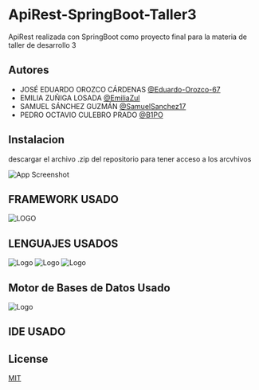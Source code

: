# ApiRest-SpringBoot-Taller3
ApiRest realizada con SpringBoot como proyecto final para la materia de taller de desarrollo 3

## Autores

- JOSÉ EDUARDO OROZCO CÁRDENAS [@Eduardo-Orozco-67](https://github.com/Eduardo-Orozco-67)
- EMILIA ZUÑIGA LOSADA [@EmiliaZul](https://github.com/EmiliaZul)
- SAMUEL SÁNCHEZ GUZMÁN [@SamuelSanchez17](https://github.com/SamuelSanchez17)
- PEDRO OCTAVIO CULEBRO PRADO [@B1PO](https://github.com/B1PO)

## Instalacion

descargar el archivo .zip del repositorio para tener acceso a los arcvhivos

![App Screenshot](https://br.atsit.in/es/wp-content/uploads/2021/06/como-descargar-archivos-y-ver-codigo-desde-github-9.png)

## FRAMEWORK USADO

![LOGO](https://niixer.com/wp-content/uploads/2020/11/spring-boot.png)

## LENGUAJES USADOS

![Logo](https://1000marcas.net/wp-content/uploads/2020/11/Java-logo.png)
   ![Logo](https://blog.desafiolatam.com/wp-content/uploads/2018/05/sql-logo.png)
    ![Logo](https://www.hatthieves.es/wp-content/uploads/2019/09/16-420x300.png)

## Motor de Bases de Datos Usado

![Logo](https://cdn.icon-icons.com/icons2/2415/PNG/512/postgresql_original_wordmark_logo_icon_146392.png)

## IDE USADO


## License

[MIT](https://choosealicense.com/licenses/mit/)
